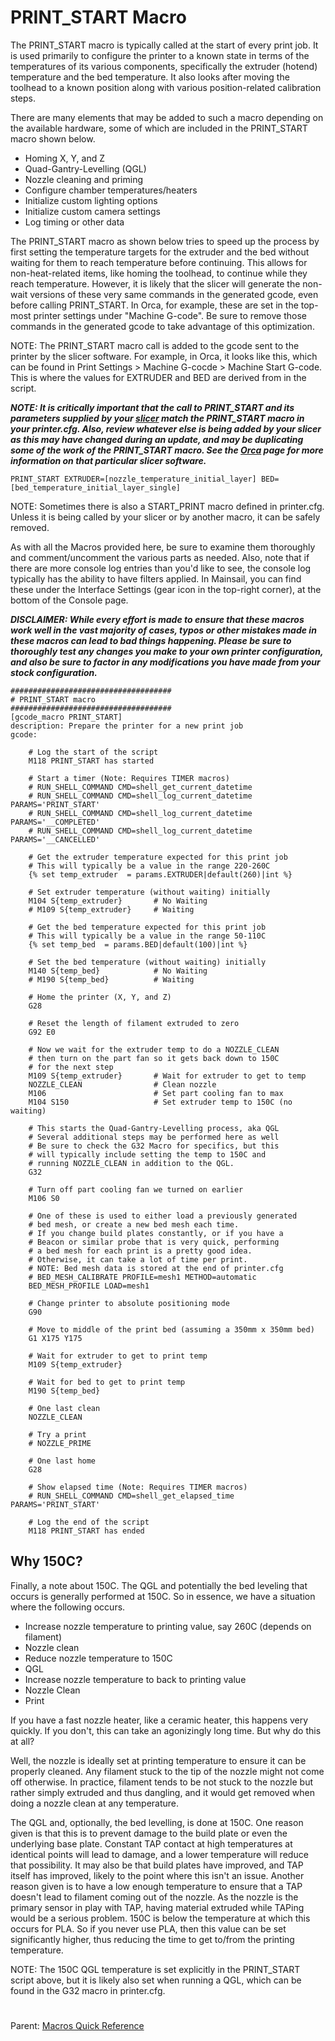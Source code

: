 # PRINT_START Macro

The PRINT_START macro is typically called at the start of every print job. It is used primarily to configure the printer to a known state in terms of the temperatures of its various components, specifically the extruder (hotend) temperature and the bed temperature. 
It also looks after moving the toolhead to a known position along with various position-related calibration steps.

There are many elements that may be added to such a macro depending on the available hardware, some of which are included in the PRINT_START macro shown below.
- Homing X, Y, and Z 
- Quad-Gantry-Levelling (QGL)
- Nozzle cleaning and priming
- Configure chamber temperatures/heaters
- Initialize custom lighting options
- Initialize custom camera settings
- Log timing or other data

The PRINT_START macro as shown below tries to speed up the process by first setting the temperature targets for the extruder and the bed without waiting for them to reach temperature before continuing. 
This allows for non-heat-related items, like homing the toolhead, to continue while they reach temperature. 
However, it is likely that the slicer will generate the non-wait versions of these very same commands in the generated gcode, even before calling PRINT_START. 
In Orca, for example, these are set in the top-most printer settings under "Machine G-code". Be sure to remove those commands in the generated gcode to take advantage of this optimization.

NOTE: The PRINT_START macro call is added to the gcode sent to the printer by the slicer software. For example, in Orca, it looks like this, which can be found in Print Settings > Machine G-cocde > Machine Start G-code. 
This is where the values for EXTRUDER and BED are derived from in the script.

***NOTE: It is critically important that the call to PRINT_START and its parameters supplied by your [slicer](https://github.com/500Foods/WelcomeToTroodon/tree/main?tab=readme-ov-file#%EF%B8%8F-slicers-quick-reference) 
match the PRINT_START macro in your printer.cfg. Also, review whatever else is being added by your slicer as this may have changed during an update, and may be duplicating some of the work of the PRINT_START macro. 
See the [Orca](https://github.com/500Foods/WelcomeToTroodon/blob/main/configs/orca.md) page for more information on that particular slicer software.***
```
PRINT_START EXTRUDER=[nozzle_temperature_initial_layer] BED=[bed_temperature_initial_layer_single]
```

NOTE: Sometimes there is also a START_PRINT macro defined in printer.cfg. Unless it is being called by your slicer or by another macro, it can be safely removed.

As with all the Macros provided here, be sure to examine them thoroughly and comment/uncomment the various parts as needed. Also, note that if there are more console log entries than you'd like to see,
the console log typically has the ability to have filters applied. In Mainsail, you can find these under the Interface Settings (gear icon in the top-right corner), at the bottom of the Console page.

***DISCLAIMER: While every effort is made to ensure that these macros work well in the vast majority of cases, typos or other mistakes made in these macros can lead to bad things happening. 
Please be sure to thoroughly test any changes you make to your own printer configuration, and also be sure to factor in any modifications you have made from your stock configuration.***

```
####################################
# PRINT_START macro
####################################
[gcode_macro PRINT_START]
description: Prepare the printer for a new print job
gcode:

    # Log the start of the script
    M118 PRINT_START has started

    # Start a timer (Note: Requires TIMER macros)
    # RUN_SHELL_COMMAND CMD=shell_get_current_datetime
    # RUN_SHELL_COMMAND CMD=shell_log_current_datetime PARAMS='PRINT_START'
    # RUN_SHELL_COMMAND CMD=shell_log_current_datetime PARAMS='__COMPLETED'
    # RUN_SHELL_COMMAND CMD=shell_log_current_datetime PARAMS='__CANCELLED'

    # Get the extruder temperature expected for this print job
    # This will typically be a value in the range 220-260C
    {% set temp_extruder  = params.EXTRUDER|default(260)|int %}

    # Set extruder temperature (without waiting) initially
    M104 S{temp_extruder}       # No Waiting
    # M109 S{temp_extruder}     # Waiting

    # Get the bed temperature expected for this print job
    # This will typically be a value in the range 50-110C 
    {% set temp_bed  = params.BED|default(100)|int %}

    # Set the bed temperature (without waiting) initially
    M140 S{temp_bed}            # No Waiting
    # M190 S{temp_bed}          # Waiting

    # Home the printer (X, Y, and Z)
    G28

    # Reset the length of filament extruded to zero
    G92 E0      

    # Now we wait for the extruder temp to do a NOZZLE_CLEAN
    # then turn on the part fan so it gets back down to 150C
    # for the next step
    M109 S{temp_extruder}       # Wait for extruder to get to temp
    NOZZLE_CLEAN                # Clean nozzle
    M106                        # Set part cooling fan to max
    M104 S150                   # Set extruder temp to 150C (no waiting)
      
    # This starts the Quad-Gantry-Levelling process, aka QGL
    # Several additional steps may be performed here as well
    # Be sure to check the G32 Macro for specifics, but this
    # will typically include setting the temp to 150C and
    # running NOZZLE_CLEAN in addition to the QGL.
    G32       

    # Turn off part cooling fan we turned on earlier
    M106 S0

    # One of these is used to either load a previously generated
    # bed mesh, or create a new bed mesh each time.
    # If you change build plates constantly, or if you have a
    # Beacon or similar probe that is very quick, performing
    # a bed mesh for each print is a pretty good idea.
    # Otherwise, it can take a lot of time per print.
    # NOTE: Bed mesh data is stored at the end of printer.cfg
    # BED_MESH_CALIBRATE PROFILE=mesh1 METHOD=automatic
    BED_MESH_PROFILE LOAD=mesh1

    # Change printer to absolute positioning mode
    G90

    # Move to middle of the print bed (assuming a 350mm x 350mm bed)
    G1 X175 Y175

    # Wait for extruder to get to print temp
    M109 S{temp_extruder}

    # Wait for bed to get to print temp
    M190 S{temp_bed}

    # One last clean 
    NOZZLE_CLEAN

    # Try a print
    # NOZZLE_PRIME

    # One last home
    G28

    # Show elapsed time (Note: Requires TIMER macros)
    # RUN_SHELL_COMMAND CMD=shell_get_elapsed_time PARAMS='PRINT_START'

    # Log the end of the script
    M118 PRINT_START has ended
```
## Why 150C?
Finally, a note about 150C. The QGL and potentially the bed leveling that occurs is generally performed at 150C. So in essence, we have a situation where the following occurs.
- Increase nozzle temperature to printing value, say 260C (depends on filament)
- Nozzle clean
- Reduce nozzle temperature to 150C
- QGL
- Increase nozzle temperature to back to printing value
- Nozzle Clean
- Print

If you have a fast nozzle heater, like a ceramic heater, this happens very quickly. If you don't, this can take an agonizingly long time. But why do this at all?

Well, the nozzle is ideally set at printing temperature to ensure it can be properly cleaned. Any filament stuck to the tip of the nozzle might not come off otherwise. In practice, filament tends to be not stuck to the nozzle but rather simply extruded and thus dangling, and it would get removed when doing a nozzle clean at any temperature.

The QGL and, optionally, the bed levelling, is done at 150C. One reason given is that this is to prevent damage to the build plate or even the underlying base plate. Constant TAP contact at high temperatures at identical points will lead to damage, and a lower temperature will reduce that possibility. It may also be that build plates have improved, and TAP itself has improved, likely to the point where this isn't an issue. Another reason given is to have a low enough temperature to ensure that a TAP doesn't lead to filament coming out of the nozzle. As the nozzle is the primary sensor in play with TAP, having material extruded while TAPing would be a serious problem.  150C is below the temperature at which this occurs for PLA. So if you never use PLA, then this value can be set significantly higher, thus reducing the time to get to/from the printing temperature.

NOTE: The 150C QGL temperature is set explicitly in the PRINT_START script above, but it is likely also set when running a QGL, which can be found in the G32 macro in printer.cfg.

#
Parent: [Macros Quick Reference](https://github.com/500Foods/WelcomeToTroodon#%EF%B8%8F-macros-quick-reference)
